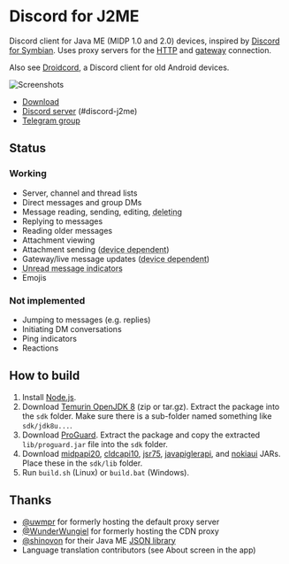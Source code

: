 # Discord for J2ME
Discord client for Java ME (MIDP 1.0 and 2.0) devices, inspired by [Discord for Symbian](https://github.com/uwmpr/discord-symbian-fixed). Uses proxy servers for the [HTTP](/proxy/) and [gateway](https://github.com/gtrxAC/discord-j2me-server) connection.

Also see [Droidcord](https://github.com/leap0x7b/Droidcord), a Discord client for old Android devices.

![Screenshots](img/screenshots.png)

* [Download](https://github.com/gtrxAC/discord-j2me/releases/latest)
* [Discord server](https://discord.gg/2GKuJjQagp) (#discord-j2me)
* [Telegram group](https://t.me/dscforsymbian)

## Status
### Working
* Server, channel and thread lists
* Direct messages and group DMs
* Message reading, sending, editing, <abbr title="Only your own messages">deleting</abbr>
* Replying to messages
* Reading older messages
* Attachment viewing
* Attachment sending (<abbr title="Requires FileConnection API or HTML browser with file uploading support">device dependent</abbr>)
* Gateway/live message updates (<abbr title="Not supported on MIDP 1.0">device dependent</abbr>)
* <abbr title="Not in sync with official clients">Unread message indicators</abbr>
* Emojis

### Not implemented
* Jumping to messages (e.g. replies)
* Initiating DM conversations
* Ping indicators
* Reactions

## How to build
1. Install [Node.js](https://nodejs.org).
2. Download [Temurin OpenJDK 8](https://adoptium.net/temurin/releases/?version=8&package=jdk) (zip or tar.gz). Extract the package into the `sdk` folder. Make sure there is a sub-folder named something like `sdk/jdk8u...`.
3. Download [ProGuard](https://github.com/Guardsquare/proguard/releases/latest). Extract the package and copy the extracted `lib/proguard.jar` file into the `sdk` folder.
4. Download [midpapi20](https://github.com/vipaoL/j2me-build-tools/raw/c1598b6916f2ba2ad5be1c0accd1ed2a54c156f3/WTK2.5.2/lib/midpapi20.jar), [cldcapi10](https://github.com/vipaoL/j2me-build-tools/raw/c1598b6916f2ba2ad5be1c0accd1ed2a54c156f3/WTK2.5.2/lib/cldcapi10.jar), [jsr75](https://github.com/vipaoL/j2me-build-tools/raw/c1598b6916f2ba2ad5be1c0accd1ed2a54c156f3/WTK2.5.2/lib/jsr75.jar), [javapiglerapi](https://nnp.nnchan.ru/pna/lib/javapiglerapi.jar), and [nokiaui](https://github.com/vipaoL/j2me-build-tools/raw/refs/heads/master/lib/nokiaui.jar) JARs. Place these in the `sdk/lib` folder.
5. Run `build.sh` (Linux) or `build.bat` (Windows).

## Thanks
* [@uwmpr](https://github.com/uwmpr) for formerly hosting the default proxy server
* [@WunderWungiel](https://github.com/WunderWungiel) for formerly hosting the CDN proxy
* [@shinovon](https://github.com/shinovon) for their Java ME [JSON library](https://github.com/shinovon/NNJSON)
* Language translation contributors (see About screen in the app)
